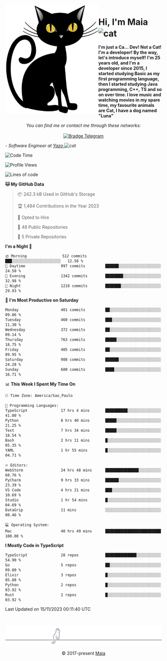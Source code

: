 <img align="left" src="https://raw.githubusercontent.com/gabrielmaialva33/gabrielmaialva33/master/assets/cat_0.png" alt="Stats" width="300px">

<h1 align="left">Hi, I'm Maia 
<img src="https://emojis.slackmojis.com/emojis/images/1643509834/36299/black-cat.gif?1643509834" width="50" height="60" align="center"  alt="cat"/>
</h1>
<b>
I'm just a Ca... Dev! Not a Cat! I'm a developer! By the way, let's introduce myself!
I'm 25 years old, and I'm a developer since 2015, I started studying Basic as my first programming
language, then I started studying Java programming, C++, TS and so on over time.
I love music and watching movies in my spare time, my favourite animals are
Cat, I have a dog named "Luna"
</b>

<p align="center">
    <i>You can find me or contact me through these networks:</i>
    <br/><br/>
    <a href="https://t.me/mrootx" target="_blank">
        <img src="https://img.shields.io/badge/-Telegram-2CA5E0?logo=telegram&style=flat&logoColor=white" alt="Bradge Telegram" />
    </a>
</p>

<p><em> - Software Engineer at <a href="[https://pdasolucoes.com.br](https://yazo.com.br/)">Yazo
</a><img src="https://media.giphy.com/media/WUlplcMpOCEmTGBtBW/giphy.gif" width="30" alt="cat"> 
</em></p>

<!--START_SECTION:waka-->
![Code Time](http://img.shields.io/badge/Code%20Time-3%2C456%20hrs%2051%20mins-blue)

![Profile Views](http://img.shields.io/badge/Profile%20Views-0-blue)

![Lines of code](https://img.shields.io/badge/From%20Hello%20World%20I%27ve%20Written-962.6%20thousand%20lines%20of%20code-blue)

**🐱 My GitHub Data** 

> 📦 242.3 kB Used in GitHub's Storage 
 > 
> 🏆 1,484 Contributions in the Year 2023
 > 
> 💼 Opted to Hire
 > 
> 📜 48 Public Repositories 
 > 
> 🔑 5 Private Repositories 
 > 
**I'm a Night 🦉** 

```text
🌞 Morning                512 commits         ███░░░░░░░░░░░░░░░░░░░░░░   12.58 % 
🌆 Daytime                997 commits         ██████░░░░░░░░░░░░░░░░░░░   24.50 % 
🌃 Evening                1342 commits        ████████░░░░░░░░░░░░░░░░░   32.98 % 
🌙 Night                  1218 commits        ███████░░░░░░░░░░░░░░░░░░   29.93 % 
```
📅 **I'm Most Productive on Saturday** 

```text
Monday                   401 commits         ██░░░░░░░░░░░░░░░░░░░░░░░   09.86 % 
Tuesday                  460 commits         ███░░░░░░░░░░░░░░░░░░░░░░   11.30 % 
Wednesday                372 commits         ██░░░░░░░░░░░░░░░░░░░░░░░   09.14 % 
Thursday                 763 commits         █████░░░░░░░░░░░░░░░░░░░░   18.75 % 
Friday                   405 commits         ██░░░░░░░░░░░░░░░░░░░░░░░   09.95 % 
Saturday                 988 commits         ██████░░░░░░░░░░░░░░░░░░░   24.28 % 
Sunday                   680 commits         ████░░░░░░░░░░░░░░░░░░░░░   16.71 % 
```


📊 **This Week I Spent My Time On** 

```text
🕑︎ Time Zone: America/Sao_Paulo

💬 Programming Languages: 
TypeScript               17 hrs 4 mins       ██████████░░░░░░░░░░░░░░░   41.80 % 
Python                   8 hrs 40 mins       █████░░░░░░░░░░░░░░░░░░░░   21.25 % 
Text                     7 hrs 34 mins       █████░░░░░░░░░░░░░░░░░░░░   18.54 % 
Bash                     2 hrs 11 mins       █░░░░░░░░░░░░░░░░░░░░░░░░   05.35 % 
YAML                     1 hr 55 mins        █░░░░░░░░░░░░░░░░░░░░░░░░   04.71 % 

🔥 Editors: 
WebStorm                 24 hrs 48 mins      ███████████████░░░░░░░░░░   60.76 % 
PyCharm                  9 hrs 33 mins       ██████░░░░░░░░░░░░░░░░░░░   23.39 % 
VS Code                  4 hrs 21 mins       ███░░░░░░░░░░░░░░░░░░░░░░   10.69 % 
Studio                   1 hr 54 mins        █░░░░░░░░░░░░░░░░░░░░░░░░   04.69 % 
DataGrip                 11 mins             ░░░░░░░░░░░░░░░░░░░░░░░░░   00.46 % 

💻 Operating System: 
Mac                      40 hrs 49 mins      █████████████████████████   100.00 % 
```

**I Mostly Code in TypeScript** 

```text
TypeScript               28 repos            ██████████████░░░░░░░░░░░   54.90 % 
Go                       5 repos             ██░░░░░░░░░░░░░░░░░░░░░░░   09.80 % 
Elixir                   3 repos             █░░░░░░░░░░░░░░░░░░░░░░░░   05.88 % 
Python                   2 repos             █░░░░░░░░░░░░░░░░░░░░░░░░   03.92 % 
Rust                     2 repos             █░░░░░░░░░░░░░░░░░░░░░░░░   03.92 % 
```




 Last Updated on 15/11/2023 00:11:40 UTC
<!--END_SECTION:waka-->


<br/>
<p align="center"><img src="https://raw.githubusercontent.com/gabrielmaialva33/gabrielmaialva33/master/assets/gray0_ctp_on_line.svg?sanitize=true" /></p>
<p align="center">&copy; 2017-present <a href="https://github.com/gabrielmaialva33/" target="_blank">Maia</a>